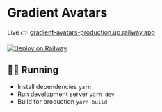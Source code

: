 # Gradient Avatars

Live 👉 [gradient-avatars-production.up.railway.app](https://gradient-avatars-production.up.railway.app/)

[![Deploy on Railway](https://railway.app/button.svg)](https://railway.app/new?template=https%3A%2F%2Fgithub.com%2Fcoffee-cup%2Fgradient-avatars)

## 💁‍♀️ Running

- Install dependencies `yarn`
- Run development server `yarn dev`
- Build for production `yarn build`

